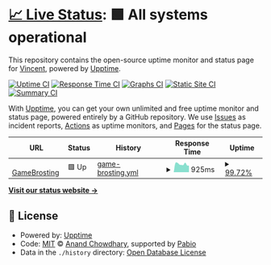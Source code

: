 # [📈 Live Status](https://demo.upptime.js.org): <!--live status--> **🟩 All systems operational**

This repository contains the open-source uptime monitor and status page for [Vincent](https://demo.upptime.js.org), powered by [Upptime](https://github.com/upptime/upptime).

[![Uptime CI](https://github.com/Brodino96/upptime/workflows/Uptime%20CI/badge.svg)](https://github.com/Brodino96/upptime/actions?query=workflow%3A%22Uptime+CI%22)
[![Response Time CI](https://github.com/Brodino96/upptime/workflows/Response%20Time%20CI/badge.svg)](https://github.com/Brodino96/upptime/actions?query=workflow%3A%22Response+Time+CI%22)
[![Graphs CI](https://github.com/Brodino96/upptime/workflows/Graphs%20CI/badge.svg)](https://github.com/Brodino96/upptime/actions?query=workflow%3A%22Graphs+CI%22)
[![Static Site CI](https://github.com/Brodino96/upptime/workflows/Static%20Site%20CI/badge.svg)](https://github.com/Brodino96/upptime/actions?query=workflow%3A%22Static+Site+CI%22)
[![Summary CI](https://github.com/Brodino96/upptime/workflows/Summary%20CI/badge.svg)](https://github.com/Brodino96/upptime/actions?query=workflow%3A%22Summary+CI%22)

With [Upptime](https://upptime.js.org), you can get your own unlimited and free uptime monitor and status page, powered entirely by a GitHub repository. We use [Issues](https://github.com/Brodino96/upptime/issues) as incident reports, [Actions](https://github.com/Brodino96/upptime/actions) as uptime monitors, and [Pages](https://demo.upptime.js.org) for the status page.

<!--start: status pages-->
<!-- This summary is generated by Upptime (https://github.com/upptime/upptime) -->
<!-- Do not edit this manually, your changes will be overwritten -->
<!-- prettier-ignore -->
| URL | Status | History | Response Time | Uptime |
| --- | ------ | ------- | ------------- | ------ |
| <img alt="" src="https://icons.duckduckgo.com/ip3/brodino.net.ico" height="13"> [GameBrosting](https://brodino.net/) | 🟩 Up | [game-brosting.yml](https://github.com/Brodino96/upptime/commits/HEAD/history/game-brosting.yml) | <details><summary><img alt="Response time graph" src="./graphs/game-brosting/response-time-week.png" height="20"> 925ms</summary><br><a href="https://Brodino96.github.io/upptime/history/game-brosting"><img alt="Response time 847" src="https://img.shields.io/endpoint?url=https%3A%2F%2Fraw.githubusercontent.com%2FBrodino96%2Fupptime%2FHEAD%2Fapi%2Fgame-brosting%2Fresponse-time.json"></a><br><a href="https://Brodino96.github.io/upptime/history/game-brosting"><img alt="24-hour response time 1069" src="https://img.shields.io/endpoint?url=https%3A%2F%2Fraw.githubusercontent.com%2FBrodino96%2Fupptime%2FHEAD%2Fapi%2Fgame-brosting%2Fresponse-time-day.json"></a><br><a href="https://Brodino96.github.io/upptime/history/game-brosting"><img alt="7-day response time 925" src="https://img.shields.io/endpoint?url=https%3A%2F%2Fraw.githubusercontent.com%2FBrodino96%2Fupptime%2FHEAD%2Fapi%2Fgame-brosting%2Fresponse-time-week.json"></a><br><a href="https://Brodino96.github.io/upptime/history/game-brosting"><img alt="30-day response time 847" src="https://img.shields.io/endpoint?url=https%3A%2F%2Fraw.githubusercontent.com%2FBrodino96%2Fupptime%2FHEAD%2Fapi%2Fgame-brosting%2Fresponse-time-month.json"></a><br><a href="https://Brodino96.github.io/upptime/history/game-brosting"><img alt="1-year response time 847" src="https://img.shields.io/endpoint?url=https%3A%2F%2Fraw.githubusercontent.com%2FBrodino96%2Fupptime%2FHEAD%2Fapi%2Fgame-brosting%2Fresponse-time-year.json"></a></details> | <details><summary><a href="https://Brodino96.github.io/upptime/history/game-brosting">99.72%</a></summary><a href="https://Brodino96.github.io/upptime/history/game-brosting"><img alt="All-time uptime 99.60%" src="https://img.shields.io/endpoint?url=https%3A%2F%2Fraw.githubusercontent.com%2FBrodino96%2Fupptime%2FHEAD%2Fapi%2Fgame-brosting%2Fuptime.json"></a><br><a href="https://Brodino96.github.io/upptime/history/game-brosting"><img alt="24-hour uptime 100.00%" src="https://img.shields.io/endpoint?url=https%3A%2F%2Fraw.githubusercontent.com%2FBrodino96%2Fupptime%2FHEAD%2Fapi%2Fgame-brosting%2Fuptime-day.json"></a><br><a href="https://Brodino96.github.io/upptime/history/game-brosting"><img alt="7-day uptime 99.72%" src="https://img.shields.io/endpoint?url=https%3A%2F%2Fraw.githubusercontent.com%2FBrodino96%2Fupptime%2FHEAD%2Fapi%2Fgame-brosting%2Fuptime-week.json"></a><br><a href="https://Brodino96.github.io/upptime/history/game-brosting"><img alt="30-day uptime 99.60%" src="https://img.shields.io/endpoint?url=https%3A%2F%2Fraw.githubusercontent.com%2FBrodino96%2Fupptime%2FHEAD%2Fapi%2Fgame-brosting%2Fuptime-month.json"></a><br><a href="https://Brodino96.github.io/upptime/history/game-brosting"><img alt="1-year uptime 99.60%" src="https://img.shields.io/endpoint?url=https%3A%2F%2Fraw.githubusercontent.com%2FBrodino96%2Fupptime%2FHEAD%2Fapi%2Fgame-brosting%2Fuptime-year.json"></a></details>

<!--end: status pages-->

[**Visit our status website →**](https://demo.upptime.js.org)

## 📄 License

- Powered by: [Upptime](https://github.com/upptime/upptime)
- Code: [MIT](./LICENSE) © [Anand Chowdhary](https://anandchowdhary.com), supported by [Pabio](https://pabio.com)
- Data in the `./history` directory: [Open Database License](https://opendatacommons.org/licenses/odbl/1-0/)
